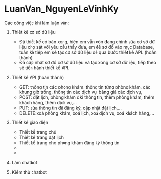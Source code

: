 # LuanVan_NguyenLeVinhKy
Các công việc khi làm luận văn:

1. Thiết kế cơ sở dữ liệu 
	- Đã thiết kế cơ bản xong, hiện em vẫn còn đang chỉnh sửa cơ sở dữ liệu cho sát với yêu cầu thầy đưa, em để sơ đồ vào mục Database, tuần kế tiếp em sẽ tạo cơ sở dữ liệu để qua bước thiết kế API. (hoàn thành)
	- Đã cập nhật sơ đồ cơ sở dữ liệu và tạo xong cơ sở dữ liệu, tiếp theo sẽ tiến hành thiết kế API.
2. Thiết kế API (hoàn thành)
	+ GET: thông tin các phòng khám, thông tin từng phòng khám,
	các khung giờ trống, thông tin các dịch vụ, bảng giá các dịch vụ,
	+ POST: đặt lịch, phòng khám đki thông tin, thêm phòng khám, thêm khách hàng, thêm dịch vụ,...
	+ PUT: sửa thông tin đã đăng ký, cập nhật đặt lịch,...
	+ DELETE:xoá phòng khám, xoá lịch, xoá dịch vụ, xoá khách hàng,...

3. Thiết kế giao diện
	+ Thiết kế trang chủ
	+ Thiết kế trang đặt lịch
	+ Thiết kế trang cho phòng khám đăng ký thông tin
	+
	+

4. Làm chatbot 
5. Kiểm thử chatbot

